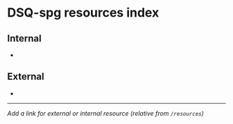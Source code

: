 # DSQ-spg resources index

## Internal

*

## External

*

------------------------------------------------------------------------

*Add a link for external or internal resource (relative from `/resources`)*
